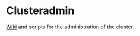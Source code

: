 # Clusteradmin

[Wiki](http://git.isd-muc.de:8080/DueringLab/Clusteradmin/wiki) and scripts for the administration of the cluster.